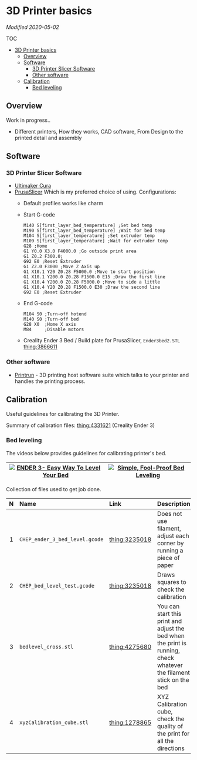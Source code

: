 # 3D Printer basics

*Modified 2020-05-02*

TOC

- [3D Printer basics](#3d-printer-basics)
  - [Overview](#overview)
  - [Software](#software)
    - [3D Printer Slicer Software](#3d-printer-slicer-software)
    - [Other software](#other-software)
  - [Calibration](#calibration)
    - [Bed leveling](#bed-leveling)

## Overview

Work in progress..

- Different printers, How they works, CAD software, From Design to the printed detail and assembly

## Software

### 3D Printer Slicer Software

- [Ultimaker Cura](https://ultimaker.com/software/ultimaker-cura)
- [PrusaSlicer](https://www.prusa3d.com/prusaslicer/) Which is my preferred choice of using. Configurations:
  - Default profiles works like charm
  - Start G-code
  
    ```gcode
    M140 S[first_layer_bed_temperature] ;Set bed temp
    M190 S[first_layer_bed_temperature] ;Wait for bed temp
    M104 S[first_layer_temperature] ;Set extruder temp
    M109 S[first_layer_temperature] ;Wait for extruder temp
    G28 ;Home
    G1 Y0.0 X3.0 F4000.0 ;Go outside print area
    G1 Z0.2 F300.0;
    G92 E0 ;Reset Extruder
    G1 Z2.0 F3000 ;Move Z Axis up
    G1 X10.1 Y20 Z0.28 F5000.0 ;Move to start position
    G1 X10.1 Y200.0 Z0.28 F1500.0 E15 ;Draw the first line
    G1 X10.4 Y200.0 Z0.28 F5000.0 ;Move to side a little
    G1 X10.4 Y20 Z0.28 F1500.0 E30 ;Draw the second line
    G92 E0 ;Reset Extruder
    ```

  - End G-code

    ```gcode
    M104 S0 ;Turn-off hotend
    M140 S0 ;Turn-off bed
    G28 X0  ;Home X axis
    M84     ;Disable motors
    ```

  - Creality Ender 3 Bed / Build plate for PrusaSlicer, ``Ender3bed2.STL`` [thing:3866611](https://www.thingiverse.com/thing:3866611)

### Other software

- [Printrun](https://www.pronterface.com/) - 3D printing host software suite
which talks to your printer and handles the printing process.

## Calibration

Useful guidelines for calibrating the 3D Printer.

Summary of calibration files: [thing:4331621](https://www.thingiverse.com/thing:4331621) (Creality Ender 3)

### Bed leveling

The videos below provides guidelines for calibrating printer's bed.

| [![ENDER 3- Easy Way To Level Your Bed](https://img.youtube.com/vi/_EfWVUJjBdA/0.jpg)](https://www.youtube.com/watch?v=_EfWVUJjBdA) | [![Simple, Fool-Proof Bed Leveling](https://img.youtube.com/vi/RJC7N4Vb9AY/0.jpg)](https://www.youtube.com/watch?v=RJC7N4Vb9AY) |
|:---:|:---:|

Collection of files used to get job done.

| N   | Name | Link | Description |
|:---:|:-----|:-----|:------------|
| 1   | ``CHEP_ender_3_bed_level.gcode`` | [thing:3235018](https://www.thingiverse.com/thing:3235018)       | Does not use filament,  adjust each corner by running a piece of paper  |
| 2   | ``CHEP_bed_level_test.gcode``    | [thing:3235018](https://www.thingiverse.com/thing:3235018)       | Draws squares to check the calibration |
| 3   | ``bedlevel_cross.stl``           | [thing:4275680](https://www.thingiverse.com/thing:4275680/files) | You can start this print and adjust the bed when the print is running, check whatever the filament stick on the bed |
| 4   | ``xyzCalibration_cube.stl``      | [thing:1278865](https://www.thingiverse.com/thing:1278865/files) | XYZ Calibration cube, check the quality of the print for all the directions |
